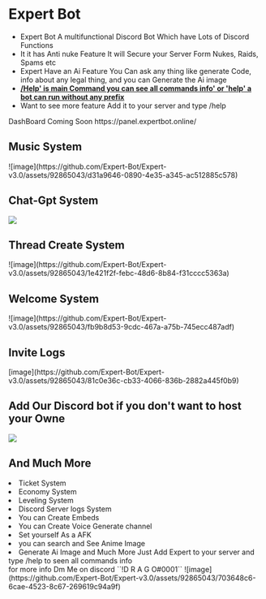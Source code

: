 <h1>Expert Bot</h1>
<ul>
<li><span>Expert Bot</span> A multifunctional Discord Bot Which have Lots of Discord Functions</li>
<li>It it has Anti nuke Feature It will Secure your Server Form Nukes, Raids, Spams etc</li>
<li>Expert Have an Ai Feature You Can ask any thing like generate Code, info about any legal thing, and you can Generate the Ai image</span></li>
<li><b><u>/Help'<span> is main Command you can see all commands info</span>' or '<span>help</span>' a bot can run without any prefix </u></b></li>
<li>Want to see more feature Add it to your server and type /help</li>
</ul>
DashBoard Coming Soon https://panel.expertbot.online/
<h2>Music System</h2>
![image](https://github.com/Expert-Bot/Expert-v3.0/assets/92865043/d31a9646-0890-4e35-a345-ac512885c578)
<h2>Chat-Gpt  System</h2>
<img src="https://media.discordapp.net/attachments/1151589548195840121/1158397718134280312/image.png?ex=651c1971&is=651ac7f1&hm=588020e1e6b68b312ba2840525676c9fcce2fa945c496f8ae1fe62c0948844c9&=">
<h2>Thread Create  System</h2>
![image](https://github.com/Expert-Bot/Expert-v3.0/assets/92865043/1e421f2f-febc-48d6-8b84-f31cccc5363a)
<h2>Welcome System</h2>
![image](https://github.com/Expert-Bot/Expert-v3.0/assets/92865043/fb9b8d53-9cdc-467a-a75b-745ecc487adf)
<h2>Invite Logs</h2>
[image](https://github.com/Expert-Bot/Expert-v3.0/assets/92865043/81c0e36c-cb33-4066-836b-2882a445f0b9)
<h2>Add Our Discord bot if you don't want to host your Owne</h2>
<a href="https://top.gg/bot/1023810715250860105">
  <img src="https://top.gg/api/widget/1023810715250860105.svg">
</a>
<h2>And Much More </h2>
<li>Ticket System</span></li>
<li>Economy System</span></li>
<li>Leveling System</span></li>
<li>Discord Server logs System</span></li>
<li>You can Create Embeds</span></li>
<li>You can Create Voice Generate channel</span></li>
<li>Set yourself As a AFK</span></li>
<li>you can search and See Anime Image</span></li>
<li>Generate Ai Image and Much More Just Add Expert to your server and type /help to seen all commands info</span></li>
for more info Dm Me on discord ``!D R A G O#0001``
![image](https://github.com/Expert-Bot/Expert-v3.0/assets/92865043/703648c6-6cae-4523-8c67-269619c94a9f)
